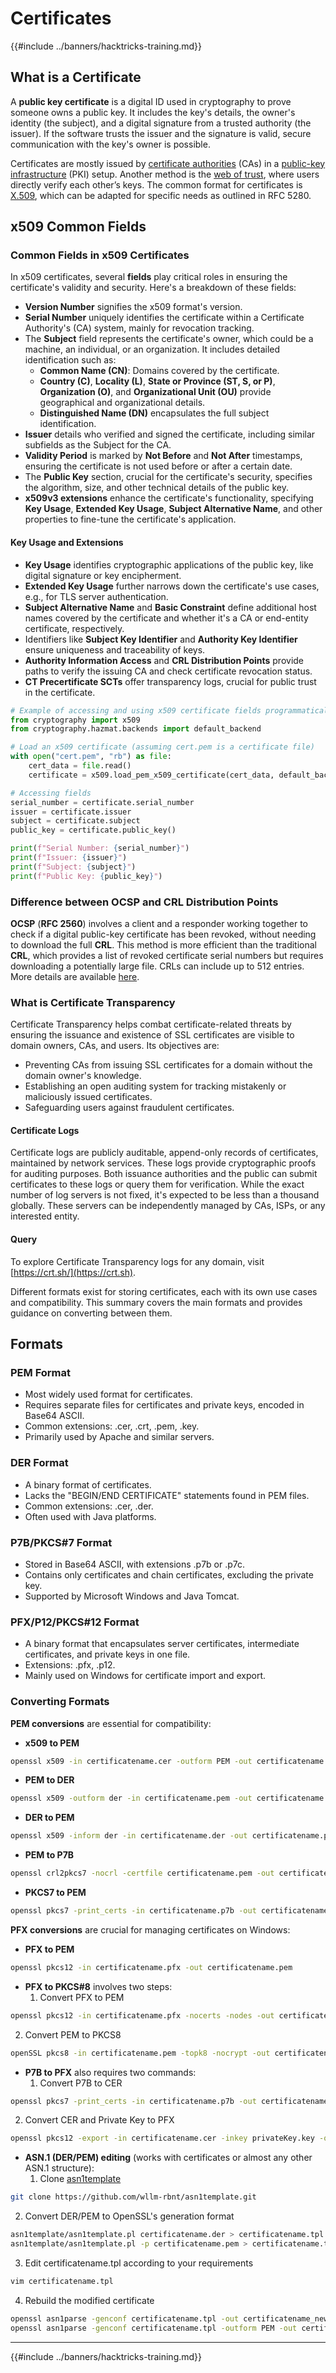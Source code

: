 # Certificates

{{#include ../banners/hacktricks-training.md}}

## What is a Certificate

A **public key certificate** is a digital ID used in cryptography to prove someone owns a public key. It includes the key's details, the owner's identity (the subject), and a digital signature from a trusted authority (the issuer). If the software trusts the issuer and the signature is valid, secure communication with the key's owner is possible.

Certificates are mostly issued by [certificate authorities](https://en.wikipedia.org/wiki/Certificate_authority) (CAs) in a [public-key infrastructure](https://en.wikipedia.org/wiki/Public-key_infrastructure) (PKI) setup. Another method is the [web of trust](https://en.wikipedia.org/wiki/Web_of_trust), where users directly verify each other’s keys. The common format for certificates is [X.509](https://en.wikipedia.org/wiki/X.509), which can be adapted for specific needs as outlined in RFC 5280.

## x509 Common Fields

### **Common Fields in x509 Certificates**

In x509 certificates, several **fields** play critical roles in ensuring the certificate's validity and security. Here's a breakdown of these fields:

- **Version Number** signifies the x509 format's version.
- **Serial Number** uniquely identifies the certificate within a Certificate Authority's (CA) system, mainly for revocation tracking.
- The **Subject** field represents the certificate's owner, which could be a machine, an individual, or an organization. It includes detailed identification such as:
  - **Common Name (CN)**: Domains covered by the certificate.
  - **Country (C)**, **Locality (L)**, **State or Province (ST, S, or P)**, **Organization (O)**, and **Organizational Unit (OU)** provide geographical and organizational details.
  - **Distinguished Name (DN)** encapsulates the full subject identification.
- **Issuer** details who verified and signed the certificate, including similar subfields as the Subject for the CA.
- **Validity Period** is marked by **Not Before** and **Not After** timestamps, ensuring the certificate is not used before or after a certain date.
- The **Public Key** section, crucial for the certificate's security, specifies the algorithm, size, and other technical details of the public key.
- **x509v3 extensions** enhance the certificate's functionality, specifying **Key Usage**, **Extended Key Usage**, **Subject Alternative Name**, and other properties to fine-tune the certificate's application.

#### **Key Usage and Extensions**

- **Key Usage** identifies cryptographic applications of the public key, like digital signature or key encipherment.
- **Extended Key Usage** further narrows down the certificate's use cases, e.g., for TLS server authentication.
- **Subject Alternative Name** and **Basic Constraint** define additional host names covered by the certificate and whether it's a CA or end-entity certificate, respectively.
- Identifiers like **Subject Key Identifier** and **Authority Key Identifier** ensure uniqueness and traceability of keys.
- **Authority Information Access** and **CRL Distribution Points** provide paths to verify the issuing CA and check certificate revocation status.
- **CT Precertificate SCTs** offer transparency logs, crucial for public trust in the certificate.

```python
# Example of accessing and using x509 certificate fields programmatically:
from cryptography import x509
from cryptography.hazmat.backends import default_backend

# Load an x509 certificate (assuming cert.pem is a certificate file)
with open("cert.pem", "rb") as file:
    cert_data = file.read()
    certificate = x509.load_pem_x509_certificate(cert_data, default_backend())

# Accessing fields
serial_number = certificate.serial_number
issuer = certificate.issuer
subject = certificate.subject
public_key = certificate.public_key()

print(f"Serial Number: {serial_number}")
print(f"Issuer: {issuer}")
print(f"Subject: {subject}")
print(f"Public Key: {public_key}")
```

### **Difference between OCSP and CRL Distribution Points**

**OCSP** (**RFC 2560**) involves a client and a responder working together to check if a digital public-key certificate has been revoked, without needing to download the full **CRL**. This method is more efficient than the traditional **CRL**, which provides a list of revoked certificate serial numbers but requires downloading a potentially large file. CRLs can include up to 512 entries. More details are available [here](https://www.arubanetworks.com/techdocs/ArubaOS%206_3_1_Web_Help/Content/ArubaFrameStyles/CertRevocation/About_OCSP_and_CRL.htm).

### **What is Certificate Transparency**

Certificate Transparency helps combat certificate-related threats by ensuring the issuance and existence of SSL certificates are visible to domain owners, CAs, and users. Its objectives are:

- Preventing CAs from issuing SSL certificates for a domain without the domain owner's knowledge.
- Establishing an open auditing system for tracking mistakenly or maliciously issued certificates.
- Safeguarding users against fraudulent certificates.

#### **Certificate Logs**

Certificate logs are publicly auditable, append-only records of certificates, maintained by network services. These logs provide cryptographic proofs for auditing purposes. Both issuance authorities and the public can submit certificates to these logs or query them for verification. While the exact number of log servers is not fixed, it's expected to be less than a thousand globally. These servers can be independently managed by CAs, ISPs, or any interested entity.

#### **Query**

To explore Certificate Transparency logs for any domain, visit [https://crt.sh/](https://crt.sh).

Different formats exist for storing certificates, each with its own use cases and compatibility. This summary covers the main formats and provides guidance on converting between them.

## **Formats**

### **PEM Format**

- Most widely used format for certificates.
- Requires separate files for certificates and private keys, encoded in Base64 ASCII.
- Common extensions: .cer, .crt, .pem, .key.
- Primarily used by Apache and similar servers.

### **DER Format**

- A binary format of certificates.
- Lacks the "BEGIN/END CERTIFICATE" statements found in PEM files.
- Common extensions: .cer, .der.
- Often used with Java platforms.

### **P7B/PKCS#7 Format**

- Stored in Base64 ASCII, with extensions .p7b or .p7c.
- Contains only certificates and chain certificates, excluding the private key.
- Supported by Microsoft Windows and Java Tomcat.

### **PFX/P12/PKCS#12 Format**

- A binary format that encapsulates server certificates, intermediate certificates, and private keys in one file.
- Extensions: .pfx, .p12.
- Mainly used on Windows for certificate import and export.

### **Converting Formats**

**PEM conversions** are essential for compatibility:

- **x509 to PEM**

```bash
openssl x509 -in certificatename.cer -outform PEM -out certificatename.pem
```

- **PEM to DER**

```bash
openssl x509 -outform der -in certificatename.pem -out certificatename.der
```

- **DER to PEM**

```bash
openssl x509 -inform der -in certificatename.der -out certificatename.pem
```

- **PEM to P7B**

```bash
openssl crl2pkcs7 -nocrl -certfile certificatename.pem -out certificatename.p7b -certfile CACert.cer
```

- **PKCS7 to PEM**

```bash
openssl pkcs7 -print_certs -in certificatename.p7b -out certificatename.pem
```

**PFX conversions** are crucial for managing certificates on Windows:

- **PFX to PEM**

```bash
openssl pkcs12 -in certificatename.pfx -out certificatename.pem
```

- **PFX to PKCS#8** involves two steps:
  1. Convert PFX to PEM

```bash
openssl pkcs12 -in certificatename.pfx -nocerts -nodes -out certificatename.pem
```

2. Convert PEM to PKCS8

```bash
openSSL pkcs8 -in certificatename.pem -topk8 -nocrypt -out certificatename.pk8
```

- **P7B to PFX** also requires two commands:
  1. Convert P7B to CER

```bash
openssl pkcs7 -print_certs -in certificatename.p7b -out certificatename.cer
```

2. Convert CER and Private Key to PFX

```bash
openssl pkcs12 -export -in certificatename.cer -inkey privateKey.key -out certificatename.pfx -certfile cacert.cer
```

- **ASN.1 (DER/PEM) editing** (works with certificates or almost any other ASN.1 structure):
  1. Clone [asn1template](https://github.com/wllm-rbnt/asn1template/)

```bash
git clone https://github.com/wllm-rbnt/asn1template.git
```

2. Convert DER/PEM to OpenSSL's generation format

```bash
asn1template/asn1template.pl certificatename.der > certificatename.tpl
asn1template/asn1template.pl -p certificatename.pem > certificatename.tpl
```

3. Edit certificatename.tpl according to your requirements

```bash
vim certificatename.tpl
```

4. Rebuild the modified certificate

```bash
openssl asn1parse -genconf certificatename.tpl -out certificatename_new.der
openssl asn1parse -genconf certificatename.tpl -outform PEM -out certificatename_new.pem
```

---

{{#include ../banners/hacktricks-training.md}}



